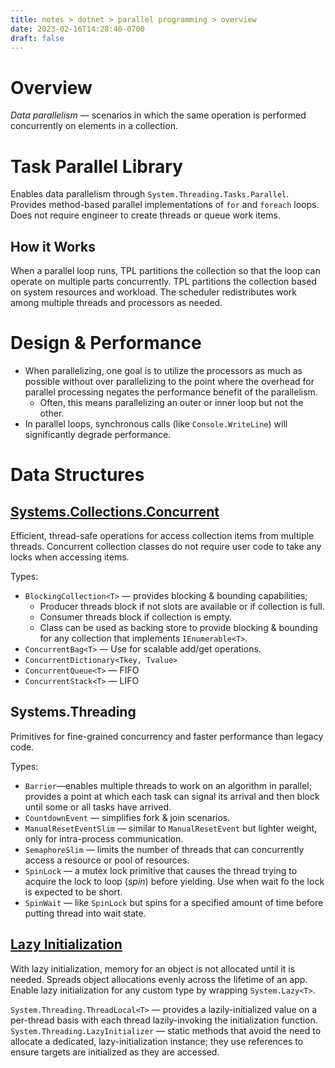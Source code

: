 ```yaml
---
title: notes > dotnet > parallel programming > overview
date: 2023-02-16T14:28:40-0700
draft: false
---
```

# Overview
*Data parallelism* — scenarios in which the same operation is performed concurrently on elements in a collection.

# Task Parallel Library
Enables data parallelism through `System.Threading.Tasks.Parallel`.
Provides method-based parallel implementations of `for` and `foreach` loops.
Does not require engineer to create threads or queue work items.

## How it Works
When a parallel loop runs, TPL partitions the collection so that the loop can operate on multiple parts concurrently. TPL partitions the collection based on system resources and workload. The scheduler redistributes work among multiple threads and processors as needed.

# Design & Performance
- When parallelizing, one goal is to utilize the processors as much as possible without over parallelizing to the point where the overhead for parallel processing negates the performance benefit of the parallelism.
  - Often, this means parallelizing an outer or inner loop but not the other.
- In parallel loops, synchronous calls (like `Console.WriteLine`) will significantly degrade performance.

# Data Structures
## [Systems.Collections.Concurrent](https://learn.microsoft.com/en-us/dotnet/standard/collections/thread-safe/)
Efficient, thread-safe operations for access collection items from multiple threads.
Concurrent collection classes do not require user code to take any locks when accessing items.

Types:
- `BlockingCollection<T>` — provides blocking & bounding capabilities;
  - Producer threads block if not slots are available or if collection is full.
  - Consumer threads block if collection is empty.
  - Class can be used as backing store to provide blocking & bounding for any collection that implements `IEnumerable<T>`.
- `ConcurrentBag<T>` — Use for scalable add/get operations.
- `ConcurrentDictionary<Tkey, Tvalue>`
- `ConcurrentQueue<T>` — FIFO
- `ConcurrentStack<T>` — LIFO

## Systems.Threading
Primitives for fine-grained concurrency and faster performance than legacy code.

Types:
- `Barrier`—enables multiple threads to work on an algorithm in parallel; provides a point at which each task can signal its arrival and then block until some or all tasks have arrived.
- `CountdownEvent` — simplifies fork & join scenarios.
- `ManualResetEventSlim` — similar to `ManualResetEvent` but lighter weight, only for intra-process communication.
- `SemaphoreSlim` — limits the number of threads that can concurrently access a resource or pool of resources.
- `SpinLock` — a mutex lock primitive that causes the thread trying to acquire the lock to loop (*spin*) before yielding. Use when wait fo the lock is expected to be short.
- `SpinWait` — like `SpinLock` but spins for a specified amount of time before putting thread into wait state.

## [Lazy Initialization](https://learn.microsoft.com/en-us/dotnet/framework/performance/lazy-initialization)
With lazy initialization, memory for an object is not allocated until it is needed. Spreads object allocations evenly across the lifetime of an app.
Enable lazy initialization for any custom type by wrapping `System.Lazy<T>`.

`System.Threading.ThreadLocal<T>` — provides a lazily-initialized value on a per-thread basis with each thread lazily-invoking the initialization function.
`System.Threading.LazyInitializer` — static methods that avoid the need to allocate a dedicated, lazy-initialization instance; they use references to ensure targets are initialized as they are accessed.
